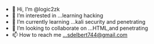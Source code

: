 - 👋 Hi, I’m @logic2zk
- 👀 I’m interested in ...learning hacking
- 🌱 I’m currently learning ...kali security and penetrating 
- 💞️ I’m looking to collaborate on ...HTML,and penetrating
- 📫 How to reach me ...sdelbert744@gmail.com

<!---
logic2zk/logic2zk is a ✨ special ✨ repository because its `README.md` (this file) appears on your GitHub profile.
You can click the Preview link to take a look at your changes.
--->
